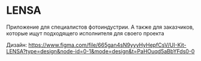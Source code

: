 # LENSA
Приложение для специалистов фотоиндустрии. А также для заказчиков, которые ищут подходящего исполнителя для своего проекта

Дизайн: https://www.figma.com/file/665gan4sN9yyyHyHepfCsV/UI-Kit-LENSA?type=design&node-id=0-1&mode=design&t=PaHOuqd5aBbYFds0-0
